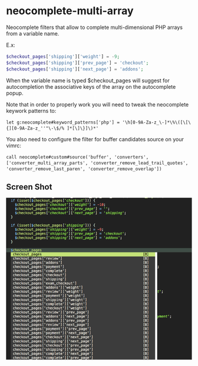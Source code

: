 # neocomplete-multi-array
Neocomplete filters that allow to complete multi-dimensional PHP arrays from a variable name.

E.x:

```php
$checkout_pages['shipping']['weight'] = -9;
$checkout_pages['shipping']['prev_page'] = 'checkout';
$checkout_pages['shipping']['next_page'] = 'addons';
```

When the variable name is typed $checkout_pages will suggest for autocompletion the associative keys of the array on the autocomplete popup.

Note that in order to properly work you will need to tweak the neocomplete keywork patterns to:

```vim
let g:neocomplete#keyword_patterns['php'] = '\h[0-9A-Za-z_\-]*\%\([\[\{][0-9A-Za-z_''"\-\$/% ]*[\]\}]\)*'
```
You also need to configure the filter for buffer candidates source on your vimrc:

```vim
call neocomplete#custom#source('buffer', 'converters', ['converter_multi_array_parts', 'converter_remove_lead_trail_quotes', 'converter_remove_last_paren', 'converter_remove_overlap'])
```

## Screen Shot
![Array Complete Screenshoot](images/neocomplete-multi-array-example.png)
